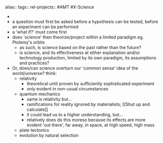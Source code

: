 alias::
tags::
rel-projects:: #AMT #X-Science

-
- a question must first be asked before a hypothesis can be tested, before an experiment can be performed
- a 'what if?' must come first
- does 'science' then theorize/project within a limited paradigm eg. Ptolemy's orbits
	- as such, is science based on the past rather than the future?
	- is science, and its effectiveness at either explanation and/or technology production, limited by its own paradigm, its assumptions and practices?
- Or, does/can science overturn our 'common sense' idea of the world/universe? think:
	- relativity
		- theoretical until proven by sufficiently sophisticated experiment
		- only evident in non-usual circumstances
	- quantum mechanics
		- same is relativity but...
		- ramifications for reality ignored by materialists; [[Shut up and calculate]]
		- it _could_ lead us to a higher understanding, but...
		- relatively does do this moreso because its effects are more evident 'out there', far away, in space, at high speed, high mass
	- plate tectonics
	- evolution by natural selection